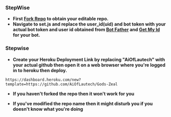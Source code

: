 ### StepWise

- **First [Fork Repo](https://github.com/AiOfLautech/Gods-Zeal/fork) to obtain your editable repo.**
- **Navigate to set.js and replace the user_id(uid) and bot token with your actual bot token and user id obtained from [Bot Father](https://t.me/BotFather) and [Get My Id](https://t.me/getmyid_bot) for your bot.**

### Stepwise ###

- **Create your Heroku Deployment Link by replacing "AiOfLautech" with your actual github then open it on a web browser where you're logged in to heroku then deploy.**

```
https://dashboard.heroku.com/new?template=https://github.com/AiOfLautech/Gods-Zeal
```

- **If you haven't forked the repo then it won't work for you**

- **If you've modified the repo name then it might disturb you if you doesn't know what you're doing**

